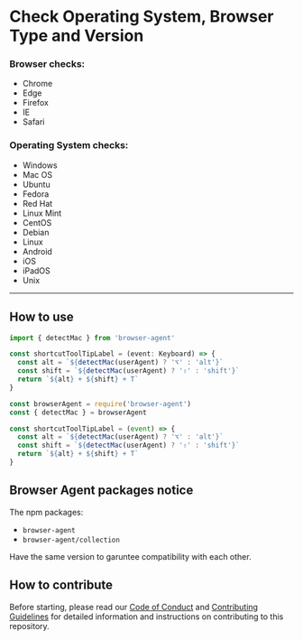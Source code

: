 # Check Operating System, Browser Type and Version

### Browser checks:

- Chrome
- Edge
- Firefox
- IE
- Safari

### Operating System checks:

- Windows
- Mac OS
- Ubuntu
- Fedora
- Red Hat
- Linux Mint
- CentOS
- Debian
- Linux
- Android
- iOS
- iPadOS
- Unix

---

## How to use

```ts
import { detectMac } from 'browser-agent'

const shortcutToolTipLabel = (event: Keyboard) => {
  const alt = `${detectMac(userAgent) ? '⌥' : 'alt'}`
  const shift = `${detectMac(userAgent) ? '⇧' : 'shift'}`
  return `${alt} + ${shift} + T`
}
```

```cjs
const browserAgent = require('browser-agent')
const { detectMac } = browserAgent

const shortcutToolTipLabel = (event) => {
  const alt = `${detectMac(userAgent) ? '⌥' : 'alt'}`
  const shift = `${detectMac(userAgent) ? '⇧' : 'shift'}`
  return `${alt} + ${shift} + T`
}
```

## Browser Agent packages notice

The npm packages:
- `browser-agent`
- `browser-agent/collection`

Have the same version to garuntee compatibility with each other.

## How to contribute

Before starting, please read our [Code of Conduct](./CODE_OF_CONDUCT./) and [Contributing Guidelines](./CONTRIBUTING_GUIDELINES.md) for detailed information and instructions on contributing to this repository.

